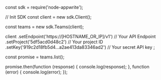 const sdk = require('node-appwrite');

// Init SDK
const client = new sdk.Client();

const teams = new sdk.Teams(client);

client
    .setEndpoint('https://[HOSTNAME_OR_IP]/v1') // Your API Endpoint
    .setProject('5df5acd0d48c2') // Your project ID
    .setKey('919c2d18fb5d4...a2ae413da83346ad2') // Your secret API key
;

const promise = teams.list();

promise.then(function (response) {
    console.log(response);
}, function (error) {
    console.log(error);
});